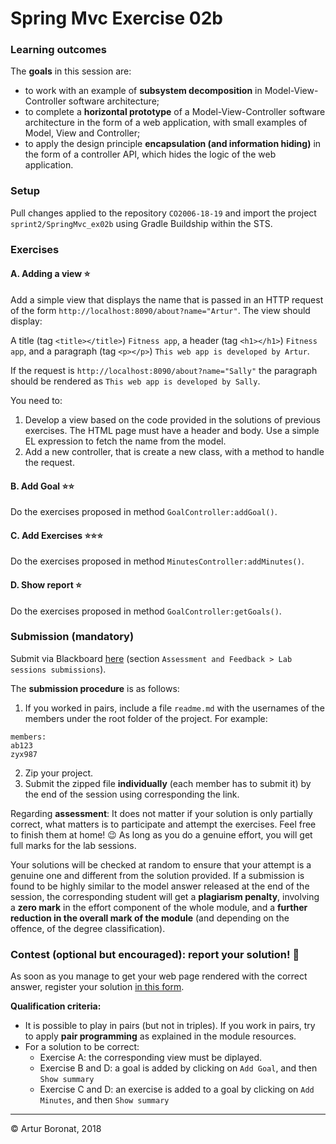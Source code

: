 <link rel='stylesheet' href='web/swiss.css'/>

# Spring Mvc Exercise 02b 

### Learning outcomes

The **goals** in this session are: 
* to work with an example of **subsystem decomposition** in Model-View-Controller software architecture;
* to complete a **horizontal prototype** of a Model-View-Controller software architecture in the form of a web application, with small examples of Model, View and Controller;
* to apply the design principle **encapsulation (and information hiding)** in the form of a controller API, which hides the logic of the web application.


### Setup

Pull changes applied to the repository `CO2006-18-19` and import the project `sprint2/SpringMvc_ex02b` using Gradle Buildship within the STS.

### Exercises

#### A. Adding a view :star:

Add a simple view that displays the name that is passed in an HTTP request of the form `http://localhost:8090/about?name="Artur"`. The view should display:

A title (tag `<title></title>`) `Fitness app`, a header (tag `<h1></h1>`) `Fitness app`, and a paragraph (tag `<p></p>`) `This web app is developed by Artur`.

If the request is `http://localhost:8090/about?name="Sally"` the paragraph should be rendered as `This web app is developed by Sally`.

You need to:
1. Develop a view based on the code provided in the solutions of previous exercises. The HTML page must have a header and body. Use a simple EL expression to fetch the name from the model.
2. Add a new controller, that is create a new class, with a method to handle the request.


#### B. Add Goal :star::star:

Do the exercises proposed in method `GoalController:addGoal()`.

#### C. Add Exercises :star::star::star:

Do the exercises proposed in method `MinutesController:addMinutes()`.

#### D. Show report :star:

Do the exercises proposed in method `GoalController:getGoals()`.

### Submission (mandatory)

Submit via Blackboard [here](https://bit.ly/2CaYplN) (section `Assessment and Feedback > Lab sessions submissions`).


The **submission procedure** is as follows: 
1. If you worked in pairs, include a file `readme.md` with the usernames of the members under the root folder of the project. For example:

```
members:
ab123
zyx987
```

2. Zip your project.
3. Submit the zipped file **individually** (each member has to submit it) by the end of the session using corresponding the link.

Regarding **assessment**: It does not matter if your solution is only partially correct, what matters is to participate and attempt the exercises.﻿﻿ Feel free to finish them at home! :wink: As long as you do a genuine effort, you will get full marks for the lab sessions.

Your solutions will be checked at random to ensure that your attempt is a genuine one and different from the solution provided. If a submission is found to be highly similar to the model answer released at the end of the session, the corresponding student will get a **plagiarism penalty**, involving a **zero mark** in the effort component of the whole module, and a **further reduction in the overall mark of the module** (and depending on the offence, of the degree classification).



### Contest (optional but encouraged): report your solution! :hatched_chick:

As soon as you manage to get your web page rendered with the correct answer, register your solution [in this form](https://goo.gl/forms/AzU9xuHTfqV6JxgZ2).

**Qualification criteria:**
* It is possible to play in pairs (but not in triples). If you work in pairs, try to apply **pair programming** as explained in the module resources.
* For a solution to be correct:
    * Exercise A: the corresponding view must be diplayed.
    * Exercise B and D: a goal is added by clicking on `Add Goal`, and then `Show summary` 
    * Exercise C and D: an exercise is added to a goal by clicking on `Add Minutes`, and then `Show summary` 


***
&copy; Artur Boronat, 2018
